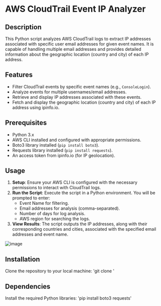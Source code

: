 # AWS CloudTrail Event IP Analyzer

## Description
This Python script analyzes AWS CloudTrail logs to extract IP addresses associated with specific user email addresses for given event names. It is capable of handling multiple email addresses and provides detailed information about the geographic location (country and city) of each IP address.

## Features
- Filter CloudTrail events by specific event names (e.g., `ConsoleLogin`).
- Analyze events for multiple usernames/email addresses.
- Retrieve and display IP addresses associated with these events.
- Fetch and display the geographic location (country and city) of each IP address using ipinfo.io.

## Prerequisites
- Python 3.x
- AWS CLI installed and configured with appropriate permissions.
- Boto3 library installed (`pip install boto3`).
- Requests library installed (`pip install requests`).
- An access token from ipinfo.io (for IP geolocation).

## Usage
1. **Setup**: Ensure your AWS CLI is configured with the necessary permissions to interact with CloudTrail logs.
2. **Run the Script**: Execute the script in a Python environment. You will be prompted to enter:
   - Event Name for filtering.
   - Email addresses for analysis (comma-separated).
   - Number of days for log analysis.
   - AWS region for searching the logs.
3. **View Results**: The script outputs the IP addresses, along with their corresponding countries and cities, associated with the specified email addresses and event name.

![image](https://github.com/dvinskikh/aws-cloudtrail-eventIP-analyzer/assets/102820548/9e56348c-23b4-4aa5-894c-00c6217b61c4)

## Installation
Clone the repository to your local machine: 'git clone <repository-url>'

## Dependencies
Install the required Python libraries: 'pip install boto3 requests'

